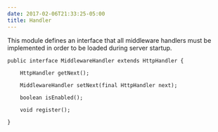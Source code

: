 ```yaml
---
date: 2017-02-06T21:33:25-05:00
title: Handler
---
```


This module defines an interface that all middleware handlers must be implemented
in order to be loaded during server startup.

```
public interface MiddlewareHandler extends HttpHandler {

    HttpHandler getNext();

    MiddlewareHandler setNext(final HttpHandler next);

    boolean isEnabled();

    void register();

}

```

